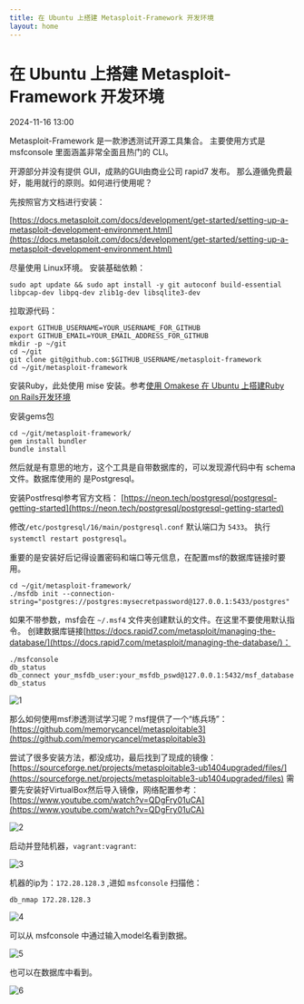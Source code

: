 ```yaml
---
title: 在 Ubuntu 上搭建 Metasploit-Framework 开发环境
layout: home
---
```


# 在 Ubuntu 上搭建 Metasploit-Framework 开发环境

2024-11-16 13:00

Metasploit-Framework 是一款渗透测试开源工具集合。
主要使用方式是 msfconsole 里面涵盖非常全面且热门的 CLI。

开源部分并没有提供 GUI，成熟的GUI由商业公司 rapid7 发布。
那么遵循免费最好，能用就行的原则。如何进行使用呢？

先按照官方文档进行安装：

[https://docs.metasploit.com/docs/development/get-started/setting-up-a-metasploit-development-environment.html](https://docs.metasploit.com/docs/development/get-started/setting-up-a-metasploit-development-environment.html)

尽量使用 Linux环境。
安装基础依赖：

```
sudo apt update && sudo apt install -y git autoconf build-essential libpcap-dev libpq-dev zlib1g-dev libsqlite3-dev
```

拉取源代码：

```
export GITHUB_USERNAME=YOUR_USERNAME_FOR_GITHUB
export GITHUB_EMAIL=YOUR_EMAIL_ADDRESS_FOR_GITHUB
mkdir -p ~/git
cd ~/git
git clone git@github.com:$GITHUB_USERNAME/metasploit-framework
cd ~/git/metasploit-framework
```

安装Ruby，此处使用 mise 安装。参考[使用 Omakese 在 Ubuntu 上搭建Ruby on Rails开发环境](2024-11-13-rails-dev-ubuntu)

安装gems包

```
cd ~/git/metasploit-framework/
gem install bundler
bundle install
```

然后就是有意思的地方，这个工具是自带数据库的，可以发现源代码中有 schema 文件。数据库使用的
是Postgresql。

安装Postfresql参考官方文档： [https://neon.tech/postgresql/postgresql-getting-started](https://neon.tech/postgresql/postgresql-getting-started)

修改`/etc/postgresql/16/main/postgresql.conf` 默认端口为 `5433`。
执行`systemctl restart postgresql`。

重要的是安装好后记得设置密码和端口等元信息，在配置msf的数据库链接时要用。

```
cd ~/git/metasploit-framework/
./msfdb init --connection-string="postgres://postgres:mysecretpassword@127.0.0.1:5433/postgres"
```
如果不带参数，msf会在 `~/.msf4` 文件夹创建默认的文件。在这里不要使用默认指令。
创建数据库链接[https://docs.rapid7.com/metasploit/managing-the-database/](https://docs.rapid7.com/metasploit/managing-the-database/)：
```
./msfconsole
db_status
db_connect your_msfdb_user:your_msfdb_pswd@127.0.0.1:5432/msf_database
db_status
```
![1](assets/images/2024-11-16/1.png)

那么如何使用msf渗透测试学习呢？msf提供了一个“练兵场”： [https://github.com/memorycancel/metasploitable3](https://github.com/memorycancel/metasploitable3)

尝试了很多安装方法，都没成功，最后找到了现成的镜像：[https://sourceforge.net/projects/metasploitable3-ub1404upgraded/files/](https://sourceforge.net/projects/metasploitable3-ub1404upgraded/files)
需要先安装好VirtualBox然后导入镜像，网络配置参考：[https://www.youtube.com/watch?v=QDgFry01uCA](https://www.youtube.com/watch?v=QDgFry01uCA)

![2](assets/images/2024-11-16/2.png)

启动并登陆机器，`vagrant:vagrant`:

![3](assets/images/2024-11-16/3.png)

机器的ip为：`172.28.128.3` ,进如 `msfconsole` 扫描他：

```
db_nmap 172.28.128.3
```
![4](assets/images/2024-11-16/4.png)

可以从 msfconsole 中通过输入model名看到数据。

![5](assets/images/2024-11-16/5.png)

也可以在数据库中看到。

![6](assets/images/2024-11-16/6.png)

